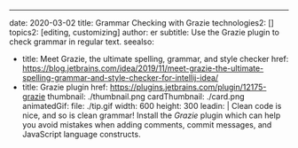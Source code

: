 ---
date: 2020-03-02
title: Grammar Checking with Grazie
technologies2: []
topics2: [editing, customizing]
author: er
subtitle: Use the Grazie plugin to check grammar in regular text.
seealso:
- title: Meet Grazie, the ultimate spelling, grammar, and style checker
  href: https://blog.jetbrains.com/idea/2019/11/meet-grazie-the-ultimate-spelling-grammar-and-style-checker-for-intellij-idea/
- title: Grazie plugin
  href: https://plugins.jetbrains.com/plugin/12175-grazie
thumbnail: ./thumbnail.png
cardThumbnail: ./card.png
animatedGif:
  file: ./tip.gif
  width: 600
  height: 300
leadin: |
  Clean code is nice, and so is clean grammar! Install the *Grazie* plugin 
  which can help you avoid mistakes when adding comments, commit messages, 
  and JavaScript language constructs. 
